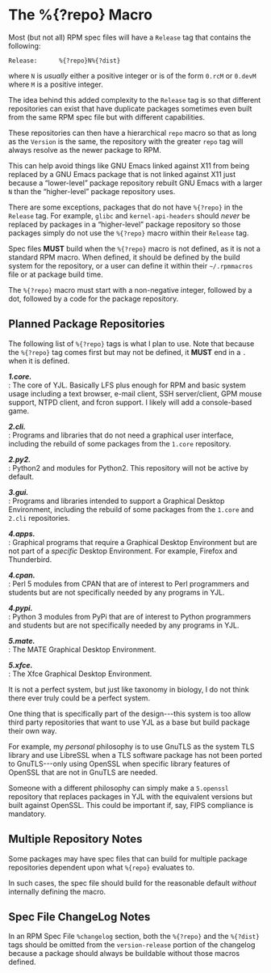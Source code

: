 The %{?repo} Macro
==================

Most (but not all) RPM spec files will have a `Release` tag that contains
the following:

    Release:      %{?repo}N%{?dist}


where `N` is *usually* either a positive integer or is of the form
`0.rcM` or `0.devM` where `M` is a positive integer.

The idea behind this added complexity to the `Release` tag is so that
different repositories can exist that have duplicate packages sometimes
even built from the same RPM spec file but with different capabilities.

These repositories can then have a hierarchical `repo` macro so that as
long as the `Version` is the same, the repository with the greater
`repo` tag will always resolve as the newer package to RPM.

This can help avoid things like GNU Emacs linked against X11 from being
replaced by a GNU Emacs package that is not linked against X11 just
because a “lower-level” package repository rebuilt GNU Emacs with a
larger `N` than the “higher-level” package repository uses.

There are some exceptions, packages that do not have `%{?repo}` in the
`Release` tag. For example, `glibc` and `kernel-api-headers` should
*never* be replaced by packages in a “higher-level” package repository
so those packages simply do not use the `%{?repo}` macro within their
`Release` tag.

Spec files __MUST__ build when the `%{?repo}` macro is not defined, as
it is not a standard RPM macro. When defined, it should be defined by
the build system for the repository, or a user can define it within
their `~/.rpmmacros` file or at package build time.

The `%{?repo}` macro must start with a non-negative integer, followed
by a dot, followed by a code for the package repository.


Planned Package Repositories
----------------------------

The following list of `%{?repo}` tags is what I plan to use. Note that
because the `%{?repo}` tag comes first but may not be defined, it
__MUST__ end in a `.` when it is defined.

___1.core.___  
: The core of YJL. Basically LFS plus enough for RPM and basic system
usage including a text browser, e-mail client, SSH server/client, GPM
mouse support, NTPD client, and fcron support. I likely will add a 
console-based game.

___2.cli.___  
: Programs and libraries that do not need a graphical user interface,
including the rebuild of some packages from the `1.core` repository.

___2.py2.___  
: Python2 and modules for Python2. This repository will not be active
by default.

___3.gui.___  
: Programs and libraries intended to support a Graphical Desktop
Environment, including the rebuild of some packages from the `1.core`
and `2.cli` repositories.

___4.apps.___  
: Graphical programs that require a Graphical Desktop Environment but
are not part of a *specific* Desktop Environment. For example, Firefox
and Thunderbird.

___4.cpan.___  
: Perl 5 modules from CPAN that are of interest to Perl programmers
and students but are not specifically needed by any programs in YJL.

___4.pypi.___  
: Python 3 modules from PyPi that are of interest to Python programmers
and students but are not specifically needed by any programs in YJL.

___5.mate.___  
: The MATE Graphical Desktop Environment.

___5.xfce.___  
: The Xfce Graphical Desktop Environment.

It is not a perfect system, but just like taxonomy in biology, I do
not think there ever truly could be a perfect system.

One thing that is specifically part of the design---this system is too
allow third party repositories that want to use YJL as a base but build
package their own way.

For example, my *personal* philosophy is to use GnuTLS as the system
TLS library and use LibreSSL when a TLS software package has not been
ported to GnuTLS---only using OpenSSL when specific library features
of OpenSSL that are not in GnuTLS are needed.

Someone with a different philosophy can simply make a `5.openssl`
repository that replaces packages in YJL with the equivalent versions
but built against OpenSSL. This could be important if, say, FIPS
compliance is mandatory.


Multiple Repository Notes
-------------------------

Some packages may have spec files that can build for multiple package
repositories dependent upon what `%{repo}` evaluates to.

In such cases, the spec file should build for the reasonable default
*without* internally defining the macro.


Spec File ChangeLog Notes
-------------------------

In an RPM Spec File `%changelog` section, both the `%{?repo}` and the
`%{?dist}` tags should be omitted from the `version-release` portion
of the changelog because a package should always be buildable without
those macros defined.
